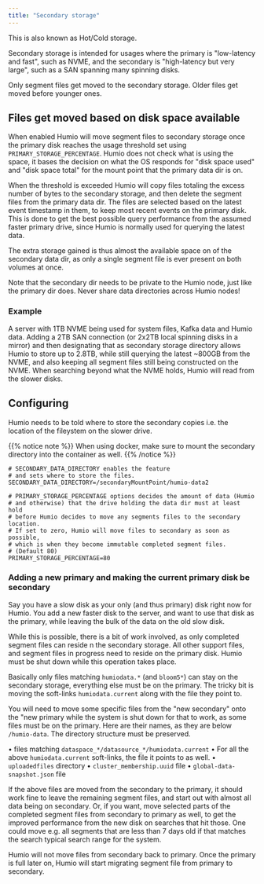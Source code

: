 ```yaml
---
title: "Secondary storage"
---
```


This is also known as Hot/Cold storage.

Secondary storage is intended for usages where the primary is
"low-latency and fast", such as NVME, and the secondary is
"high-latency but very large", such as a SAN spanning many spinning
disks.

Only segment files get moved to the secondary storage. Older files get
moved before younger ones.

## Files get moved based on disk space available

When enabled Humio will move segment files to secondary storage once
the primary disk reaches the usage threshold set using
`PRIMARY_STORAGE_PERCENTAGE`.  Humio does not check what is using the
space, it bases the decision on what the OS responds for "disk space
used" and "disk space total" for the mount point that the primary data
dir is on.

When the threshold is exceeded Humio will copy files totaling the
excess number of bytes to the secondary storage, and then delete the
segment files from the primary data dir. The files are selected based
on the latest event timestamp in them, to keep most recent events on
the primary disk. This is done to get the best possible query
performance from the assumed faster primary drive, since Humio is
normally used for querying the latest data.

The extra storage gained is thus almost the available space on of the
secondary data dir, as only a single segment file is ever present on
both volumes at once.

Note that the secondary dir needs to be private to the Humio node,
just like the primary dir does. Never share data directories across Humio
nodes!

### Example

A server with 1TB NVME being used for system files, Kafka data and
Humio data. Adding a 2TB SAN connection (or 2x2TB local spinning disks
in a mirror) and then designating that as secondary storage directory
allows Humio to store up to 2.8TB, while still querying the latest
~800GB from the NVME, and also keeping all segment files still being
constructed on the NVME.  When searching beyond what the NVME holds,
Humio will read from the slower disks.

## Configuring

Humio needs to be told where to store the secondary copies i.e. the location of the fileystem on the slower drive.

{{% notice note %}}
When using docker, make sure to mount the secondary directory
into the container as well.
{{% /notice %}}


```
# SECONDARY_DATA_DIRECTORY enables the feature
# and sets where to store the files.
SECONDARY_DATA_DIRECTORY=/secondaryMountPoint/humio-data2

# PRIMARY_STORAGE_PERCENTAGE options decides the amount of data (Humio
# and otherwise) that the drive holding the data dir must at least hold
# before Humio decides to move any segments files to the secondary location.
# If set to zero, Humio will move files to secondary as soon as possible,
# which is when they become immutable completed segment files.
# (Default 80)
PRIMARY_STORAGE_PERCENTAGE=80
```


### Adding a new primary and making the current primary disk be secondary

Say you have a slow disk as your only (and thus primary) disk right
now for Humio.  You add a new faster disk to the server, and want to
use that disk as the primary, while leaving the bulk of the data on
the old slow disk.

While this is possible, there is a bit of work involved, as only
completed segment files can reside n the secondary storage. All other
support files, and segment files in progress need to reside on the
primary disk. Humio must be shut down while this operation takes place.

Basically only files matching `humiodata.*` (and `bloom5*`) can stay
on the secondary storage, everything else must be on the primary. The
tricky bit is moving the soft-links `humiodata.current` along with the
file they point to.

You will need to move some specific files from the "new secondary"
onto the "new primary while the system is shut down for that to work,
as some files must be on the primary. Here are their names, as they
are below `/humio-data`. The directory structure must be preserved.

• files matching `dataspace_*/datasource_*/humiodata.current`
• For all the above `humiodata.current` soft-links, the file it points to as well.
• `uploadedfiles` directory
• `cluster_membership.uuid` file
• `global-data-snapshot.json` file


If the above files are moved from the secondary to the primary, it
should work fine to leave the remaining segment files, and start out
with almost all data being on secondary. Or, if you want, move
selected parts of the completed segment files from secondary to
primary as well, to get the improved performance from the new disk on
searches that hit those. One could move e.g. all segments that are
less than 7 days old if that matches the search typical search range
for the system.

Humio will not move files from secondary back to primary. Once the
primary is full later on, Humio will start migrating segment file from
primary to secondary.